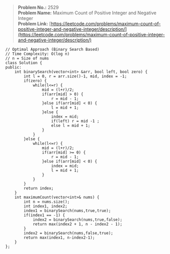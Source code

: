 > **Problem No.:** 2529  
> **Problem Name:** Maximum Count of Positive Integer and Negative Integer  
> **Problem Link:** [https://leetcode.com/problems/maximum-count-of-positive-integer-and-negative-integer/description/](https://leetcode.com/problems/maximum-count-of-positive-integer-and-negative-integer/description/)  


    // Optimal Approach (Binary Search Based)
    // Time Complexity: O(log n)
    // n = Size of nums
    class Solution {
    public:
        int binarySearch(vector<int> &arr, bool left, bool zero) {
            int l = 0, r = arr.size()-1, mid, index = -1;
            if(zero) {
                while(l<=r) {
                    mid = (l+r)/2;
                    if(arr[mid] > 0) {
                        r = mid - 1;
                    }else if(arr[mid] < 0) {
                        l = mid + 1;
                    }else {
                        index = mid;
                        if(left) r = mid -1 ;
                        else l = mid + 1;
                    }
                }
            }else {
                while(l<=r) {
                    mid = (l+r)/2;
                    if(arr[mid] >= 0) {
                        r = mid - 1;
                    }else if(arr[mid] < 0) {
                        index = mid;
                        l = mid + 1;
                    }
                }
            }
            return index;
        }
        int maximumCount(vector<int>& nums) {
            int n = nums.size();
            int index1, index2;
            index1 = binarySearch(nums,true,true);
            if(index1 == -1) {
                index2 = binarySearch(nums,true,false);
                return max(index2 + 1, n - index2 - 1);
            }
            index2 = binarySearch(nums,false,true);
            return max(index1, n-index2-1);
        }
    };